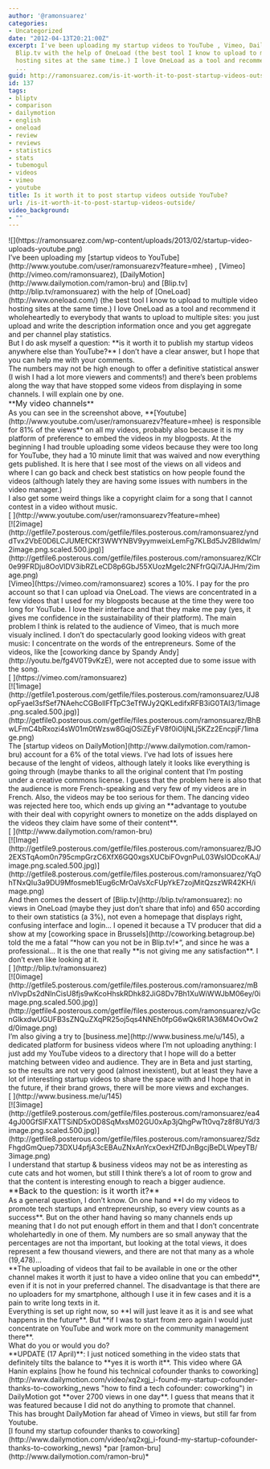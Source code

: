 ```yaml
---
author: '@ramonsuarez'
categories:
- Uncategorized
date: "2012-04-13T20:21:00Z"
excerpt: I've been uploading my startup videos to YouTube , Vimeo, DailyMotion and
  Blip.tv with the help of OneLoad (the best tool I know to upload to multiple video
  hosting sites at the same time.) I love OneLoad as a tool and recommend it wholeheartedly
  ...
guid: http://ramonsuarez.com/is-it-worth-it-to-post-startup-videos-outside
id: 137
tags:
- bliptv
- comparison
- dailymotion
- english
- oneload
- review
- reviews
- statistics
- stats
- tubemogul
- videos
- vimeo
- youtube
title: Is it worth it to post startup videos outside YouTube?
url: /is-it-worth-it-to-post-startup-videos-outside/
video_background:
- ""
---
```


<div class="p_embed p_image_embed"></div><div>![](https://ramonsuarez.com/wp-content/uploads/2013/02/startup-video-uploads-youtube.png)</div><div>I’ve been uploading my [startup videos to YouTube](http://www.youtube.com/user/ramonsuarezv?feature=mhee) , [Vimeo](http://vimeo.com/ramonsuarez), [DailyMotion](http://www.dailymotion.com/ramon-bru) and [Blip.tv](http://blip.tv/ramonsuarez) with the help of [OneLoad](http://www.oneload.com/) (the best tool I know to upload to multiple video hosting sites at the same time.) I love OneLoad as a tool and recommend it wholeheartedly to everybody that wants to upload to multiple sites: you just upload and write the description information once and you get aggregate and per channel play statistics.</div><div>But I do ask myself a question: **is it worth it to publish my startup videos anywhere else than YouTube?** I don’t have a clear answer, but I hope that you can help me with your comments.</div><div>The numbers may not be high enough to offer a definitive statistical answer (I wish I had a lot more viewers and comments!) and there’s been problems along the way that have stopped some videos from displaying in some channels. I will explain one by one.</div><div>**<span style="font-size: medium;">My video channels</span>**</div><div>As you can see in the screenshot above, **[Youtube](http://www.youtube.com/user/ramonsuarezv?feature=mhee) is responsible for 81% of the views** on all my videos, probably also because it is my platform of preference to embed the videos in my blogposts. At the beginning I had trouble uploading some videos because they were too long for YouTube, they had a 10 minute limit that was waived and now everything gets published. It is here that I see most of the views on all videos and where I can go back and check best statistics on how people found the videos (although lately they are having some issues with numbers in the video manager.)</div><div>I also get some weird things like a copyright claim for a song that I cannot contest in a video without music.</div><div>[  ](http://www.youtube.com/user/ramonsuarezv?feature=mhee)<div class="p_embed p_image_embed">[![2image](http://getfile7.posterous.com/getfile/files.posterous.com/ramonsuarez/ynddTvx2VbE0D6LCJUMEfCKf3WWYNBV9yymweixLemFg7KLBd5Jv2BlldwIm/2image.png.scaled.500.jpg)](http://getfile6.posterous.com/getfile/files.posterous.com/ramonsuarez/KClr0e99FRDju8OoVlDV3ibRZLeCD8p6GbJ55XUozMgeIc2NFfrGQi7JAJHm/2image.png)</div></div><div>[Vimeo](https://vimeo.com/ramonsuarez) scores a 10%. I pay for the pro account so that I can upload via OneLoad. The views are concentrated in a few videos that I used for my blogposts because at the time they were too long for YouTube. I love their interface and that they make me pay (yes, it gives me confidence in the sustainability of their platform). The main problem I think is related to the audience of Vimeo, that is much more visualy inclined. I don’t do spectacularly good looking videos with great music: I concentrate on the words of the entrepreneurs. Some of the videos, like the [coworking dance by Spandy Andy](http://youtu.be/fg4V0T9vKzE), were not accepted due to some issue with the song.</div><div>[  ](https://vimeo.com/ramonsuarez)<div class="p_embed p_image_embed">[![1image](http://getfile1.posterous.com/getfile/files.posterous.com/ramonsuarez/UJ8opFyaeI3sfSef7NAehcCGBolIFfTpC3eTfWJy2QKLedifxRFB3iG0TAI3/1image.png.scaled.500.jpg)](http://getfile0.posterous.com/getfile/files.posterous.com/ramonsuarez/BhBwLFmC4bRxozi4sW01m0tWzsw8GqjOSiZEyFV8f0iOljNLj5KZz2EncpjF/1image.png)</div></div><div>The [startup videos on DailyMotion](http://www.dailymotion.com/ramon-bru) account for a 6% of the total views. I’ve had lots of issues here because of the lenght of videos, although lately it looks like everything is going through (maybe thanks to all the original content that I’m posting under a creative commons license. I guess that the problem here is also that the audience is more French-speaking and very few of my videos are in French. Also, the videos may be too serious for them. The dancing video was rejected here too, which ends up giving an **advantage to youtube with their deal with copyright owners to monetize on the adds displayed on the videos they claim have some of their content**.</div><div>[  ](http://www.dailymotion.com/ramon-bru)<div class="p_embed p_image_embed">[![Image](http://getfile9.posterous.com/getfile/files.posterous.com/ramonsuarez/BJO2EXSTqAom0n795cmpGrzC6XfX6GQ0xgsXUCbiFOvgnPuL03WsIODcoKAJ/image.png.scaled.500.jpg)](http://getfile8.posterous.com/getfile/files.posterous.com/ramonsuarez/YqOhTNxQIu3a9DU9Mfosmeb1Eug6cMrOaVsXcFUpYkE7zojMitQzszWR42KH/image.png)</div></div><div>And then comes the dessert of [Blip.tv](http://blip.tv/ramonsuarez): no views in OneLoad (maybe they just don’t share that info) and 650 according to their own statistics (a 3%), not even a homepage that displays right, confusing interface and login… I opened it because a TV producer that did a show at my [coworking space in Brussels](http://coworking.betagroup.be) told the me a fatal “*how can you not be in Blip.tv!*“, and since he was a professional… It is the one that really **is not giving me any satisfaction**. I don’t even like looking at it.</div><div>[  ](http://blip.tv/ramonsuarez)<div class="p_embed p_image_embed">[![0image](http://getfile5.posterous.com/getfile/files.posterous.com/ramonsuarez/mBnVIvpDs2dNlnCisU8fjs9wKcoHhskRDhk82JiG8Dv7Bh1XuWiWWJbM06ey/0image.png.scaled.500.jpg)](http://getfile4.posterous.com/getfile/files.posterous.com/ramonsuarez/vGcnGlkxdwUGUFB3sZNQuZXqPR25oj5qs4NNEh0fpG6wQk6R1A36M4OvOw2d/0image.png)</div></div><div>I’m also giving a try to [business.me](http://www.business.me/u/145), a dedicated platform for business videos where I’m not uploading anything: I just add my YouTube videos to a directory that I hope will do a better matching between video and audience. They are in Beta and just starting, so the results are not very good (almost inexistent), but at least they have a lot of interesting startup videos to share the space with and I hope that in the future, if their brand grows, there will be more views and exchanges.</div><div>[  ](http://www.business.me/u/145)<div class="p_embed p_image_embed">[![3image](http://getfile9.posterous.com/getfile/files.posterous.com/ramonsuarez/ea44gJ00GfSlFXATTSiND5xOD8SqMxsM02GU0xAp3jQhgPwTt0vq7z8f8UYd/3image.png.scaled.500.jpg)](http://getfile8.posterous.com/getfile/files.posterous.com/ramonsuarez/SdzFhgdGmQuep73DXU4pfjA3cEBAuZNxAnYcxOexHZfDJnBgcjBeDLWpeyTB/3image.png)</div></div><div>I understand that startup &amp; business videos may not be as interesting as cute cats and hot women, but still I think there’s a lot of room to grow and that the content is interesting enough to reach a bigger audience.</div><div><span style="font-size: medium;">**Back to the question: is it worth it?** </span></div><div>As a general question, I don’t know. On one hand **I do my videos to promote tech startups and entrepreneurship, so every view counts as a success**. But on the other hand having so many channels ends up meaning that I do not put enough effort  
in them and that I don’t concentrate wholehartedly in one of them. My numbers are so small anyway that the percentages are not tha important, but looking at the total views, it does represent a few thousand viewers, and there are not that many as a whole (19,478)…</div><div>**The uploading of videos that fail to be available in one or the other channel makes it worth it just to have a video online that you can embedd**, even if it is not in your preferred channel. The disadvantage is that there are no uploaders for my smartphone, although I use it in few cases and it is a pain to write long texts in it.</div><div>Everything is set up right now, so **I will just leave it as it is and see what happens in the future**. But **if I was to start from zero again I would just concentrate on YouTube and work more on the community management there**.</div><div>What do you or would you do?</div><div>**UPDATE (17 April)**: I just noticed something in the video stats that definitely tilts the balance to **yes it is worth it**. This video where GA Hanin explains [how he found his technical cofounder thanks to coworking](http://www.dailymotion.com/video/xq2xgj_i-found-my-startup-cofounder-thanks-to-coworking_news "how to find a tech cofounder: coworking") in DailyMotion got **over 2700 views in one day**. I guess that means that it was featured because I did not do anything to promote that channel.</div><div>This has brought DailyMotion far ahead of Vimeo in views, but still far from Youtube.</div>[I found my startup cofounder thanks to coworking](http://www.dailymotion.com/video/xq2xgj_i-found-my-startup-cofounder-thanks-to-coworking_news) *par [ramon-bru](http://www.dailymotion.com/ramon-bru)*